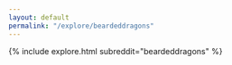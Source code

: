 ```yaml
---
layout: default
permalink: "/explore/beardeddragons"
---
```


{% include explore.html subreddit="beardeddragons" %}
